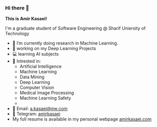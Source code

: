 ### Hi there 👋

**This is Amir Kasaei!**    
    
I'm a graduate student of Software Engineering @ Sharif Uniersity of Technology   

- 🔎 I’m currently doing research in Machine Learning.
- 🔭 working on my Deep Learning Projects
- 💻 learning AI subjects
- 🌱 Intrested in:
  - Artificial Intelligence
  - Machine Learning
  - Data Mining
  - Deep Learning
  - Computer Vision
  - Medical Image Processing
  - Machine Learning Safety
  - 
- 📧 Email: a.kasaei@me.com
- 💬 Telegram: [amirkasaei](https://telegram.me/amirkasaei)
- My full resume is available in my personal webpage [amirkasaei.com](https://amirkasaei.com/)

<!--
Here are some ideas to get you started:

- 🔭 I’m currently working on ...
- 🌱 I’m currently learning ...
- 👯 I’m looking to collaborate on ...
- 🤔 I’m looking for help with ...
- 💬 Ask me about ...
- 📫 How to reach me: ...
- 😄 Pronouns: ...
- ⚡ Fun fact: ...
-->
